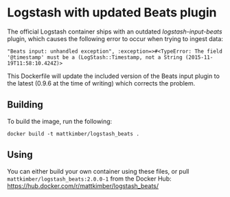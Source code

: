 # Logstash with updated Beats plugin

The official Logstash container ships with an outdated *logstash-input-beats* plugin, which causes the following error to occur when trying to ingest data:

```
"Beats input: unhandled exception", :exception=>#<TypeError: The field '@timestamp' must be a (LogStash::Timestamp, not a String (2015-11-19T11:58:10.424Z)>
```

This Dockerfile will update the included version of the Beats input plugin to the latest (0.9.6 at the time of writing) which corrects the problem.

## Building

To build the image, run the following:

`docker build -t mattkimber/logstash_beats .`

## Using

You can either build your own container using these files, or pull `mattkimber/logstash_beats:2.0.0-1` from the Docker Hub: https://hub.docker.com/r/mattkimber/logstash_beats/
